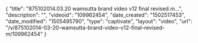 {
    "title": "875102014.03.20 wamsutta brand video v12 final revised.m...",
    "description": "",
    "videoid": "109962454",
    "date_created": "1502517453",
    "date_modified": "1505495790",
    "type": "captivate",
    "layout": "video",
    "url": "\/v\/875102014-03-20-wamsutta-brand-video-v12-final-revised-m\/109962454"
}